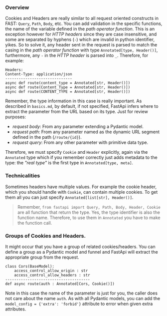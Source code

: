 ### Overview
Cookies and Headers are really similar to all request oriented constructs in FAST: `Query`, `Path`, `Body`, etc.
You can add validation in the specific functions, the name of the variable defined in the *path operator function*.
This is an exception however for *HTTP headers* since they are case insensitive, and some are separated by hyphens (`-`)
which are invalid in python identifier, yikes. So to solve it, any header sent in the request is parsed to match the casing
in the *path operator function* with type `Annotated[type, Header()]`, furthermore, any `-` in the *HTTP header* is parsed into
`_`. Therefore, for example:
```
Headers:
Content-Type: application/json
------------------------------
async def route(content_type = Annotated[str, Header()])
async def route(Content_Type = Annotated[str, Header()])
async def route(CONTENT_TYPE = Annotated[str, Header()])
```
Remember, the type information in this case is really important. As described in `basics.md`, by default, if not specified,
FastApi infers where to extract the parameter from the URL based on its type. Just for review purposes:
- *request body*: From any parameter extending a Pydantic model.
- *request path*: From any parameter named as the dynamic URL segment defined in the path (`/route/{id}`).
- *request query*: From any other parameter with primitive data type.

Therefore, we must specify `Cookie` and `Header` explicitly, again via the `Annotated` type which if you remember correctly
just adds metadata to the type: the *"real type"* is the first type in `Annotated[type, meta]`.

### Technicalities
Sometimes headers have multiple values. For example the cookie header, which you should handle with `Cookie`, can contain multiple 
cookies. To get them all you can just specify `Annotated[list[str], Header()]`.

> Remember, `from fastapi import Query, Path, Body, Header, Cookie` are all function that return the type. Yes, the type identifier
> is also the function name. Therefore, to use them in `Annotated` you have to make the function call.

### Groups of Cookies and Headers.
It might occur that you have a group of related cookies/headers. You can define a group as a Pydantic model and funnel and 
FastApi will extract the appropriate group from the request.
```
class Cors(BaseModel):
    access_control_allow_origin : str
    access_control_allow_headers : str
--------------------------------------
def async route(auth : Annotated[Cors, Cookie()])
```
Note in this case the name of the parameter is just for you, the caller does not care about the name `auth`. As with 
all Pydantic models, you can add the `model_config = {'extra': 'forbid'}` attribute to error when given extra attributes.
